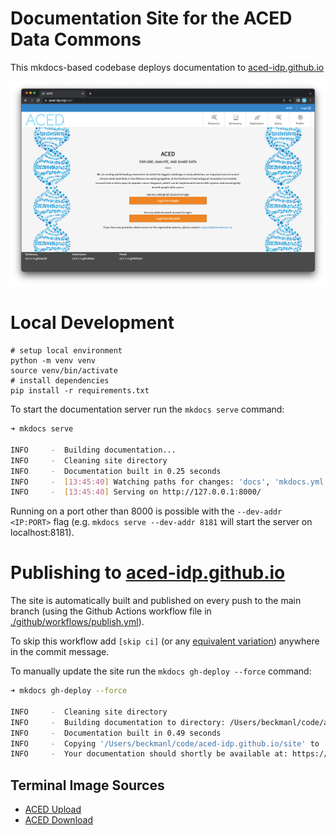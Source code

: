 # Documentation Site for the ACED Data Commons

This mkdocs-based codebase deploys documentation to [aced-idp.github.io](https://aced-idp.github.io)

<a href="https://aced-idp.github.io">![Main landing page for ACED IDP](./docs/images/main-page.png)</a>

# Local Development

```shell
# setup local environment
python -m venv venv
source venv/bin/activate
# install dependencies
pip install -r requirements.txt
```

To start the documentation server run the `mkdocs serve` command:

```sh
➜ mkdocs serve

INFO     -  Building documentation...
INFO     -  Cleaning site directory
INFO     -  Documentation built in 0.25 seconds
INFO     -  [13:45:40] Watching paths for changes: 'docs', 'mkdocs.yml'
INFO     -  [13:45:40] Serving on http://127.0.0.1:8000/
```

Running on a port other than 8000 is possible with the `--dev-addr <IP:PORT>` flag (e.g. `mkdocs serve --dev-addr 8181` will start the server on localhost:8181).

# Publishing to [aced-idp.github.io](https://aced-idp.github.io)

The site is automatically built and published on every push to the main branch (using the Github Actions workflow file in [./github/workflows/publish.yml](./github/workflows/publish.yml)).

To skip this workflow add `[skip ci]` (or any [equivalent variation](https://docs.github.com/en/actions/managing-workflow-runs/skipping-workflow-runs)) anywhere in the commit message.

To manually update the site run the `mkdocs gh-deploy --force` command:

```sh
➜ mkdocs gh-deploy --force

INFO     -  Cleaning site directory
INFO     -  Building documentation to directory: /Users/beckmanl/code/aced-idp.github.io/site
INFO     -  Documentation built in 0.49 seconds
INFO     -  Copying '/Users/beckmanl/code/aced-idp.github.io/site' to 'gh-pages' branch and pushing to GitHub.
INFO     -  Your documentation should shortly be available at: https://aced-idp.github.io/
```

## Terminal Image Sources

- [ACED Upload](https://app.codeimage.dev/c8c39d33-c9d3-440f-9680-f4f7976676d9)
- [ACED Download](https://app.codeimage.dev/d1c80a2d-cded-432e-9d2e-825a0e058996)
